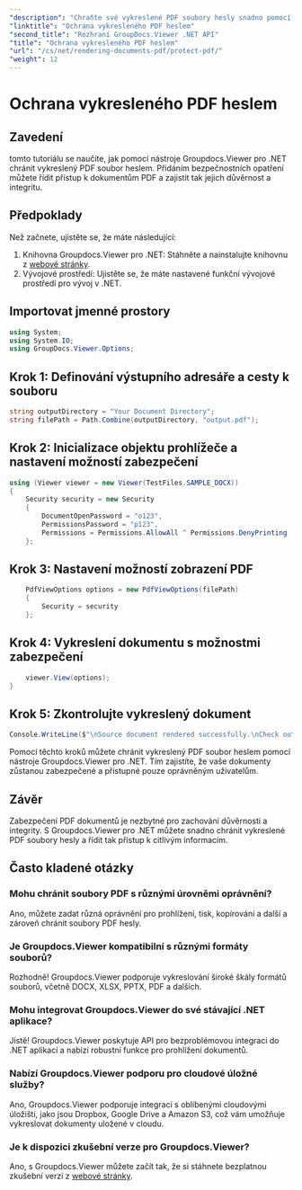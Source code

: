 ```yaml
---
"description": "Chraňte své vykreslené PDF soubory hesly snadno pomocí Groupdocs.Viewer pro .NET. Udržujte své dokumenty v bezpečí a důvěrné."
"linktitle": "Ochrana vykresleného PDF heslem"
"second_title": "Rozhraní GroupDocs.Viewer .NET API"
"title": "Ochrana vykresleného PDF heslem"
"url": "/cs/net/rendering-documents-pdf/protect-pdf/"
"weight": 12
---
```


# Ochrana vykresleného PDF heslem

## Zavedení
tomto tutoriálu se naučíte, jak pomocí nástroje Groupdocs.Viewer pro .NET chránit vykreslený PDF soubor heslem. Přidáním bezpečnostních opatření můžete řídit přístup k dokumentům PDF a zajistit tak jejich důvěrnost a integritu.
## Předpoklady
Než začnete, ujistěte se, že máte následující:
1. Knihovna Groupdocs.Viewer pro .NET: Stáhněte a nainstalujte knihovnu z [webové stránky](https://releases.groupdocs.com/viewer/net/).
2. Vývojové prostředí: Ujistěte se, že máte nastavené funkční vývojové prostředí pro vývoj v .NET.

## Importovat jmenné prostory
```csharp
using System;
using System.IO;
using GroupDocs.Viewer.Options;
```
## Krok 1: Definování výstupního adresáře a cesty k souboru
```csharp
string outputDirectory = "Your Document Directory";
string filePath = Path.Combine(outputDirectory, "output.pdf");
```
## Krok 2: Inicializace objektu prohlížeče a nastavení možností zabezpečení
```csharp
using (Viewer viewer = new Viewer(TestFiles.SAMPLE_DOCX))
{
    Security security = new Security
    {
        DocumentOpenPassword = "o123",
        PermissionsPassword = "p123",
        Permissions = Permissions.AllowAll ^ Permissions.DenyPrinting
    };
```
## Krok 3: Nastavení možností zobrazení PDF
```csharp
    PdfViewOptions options = new PdfViewOptions(filePath)
    {
        Security = security
    };
```
## Krok 4: Vykreslení dokumentu s možnostmi zabezpečení
```csharp
    viewer.View(options);
}
```
## Krok 5: Zkontrolujte vykreslený dokument
```csharp
Console.WriteLine($"\nSource document rendered successfully.\nCheck output in {outputDirectory}.");
```
Pomocí těchto kroků můžete chránit vykreslený PDF soubor heslem pomocí nástroje Groupdocs.Viewer pro .NET. Tím zajistíte, že vaše dokumenty zůstanou zabezpečené a přístupné pouze oprávněným uživatelům.

## Závěr
Zabezpečení PDF dokumentů je nezbytné pro zachování důvěrnosti a integrity. S Groupdocs.Viewer pro .NET můžete snadno chránit vykreslené PDF soubory hesly a řídit tak přístup k citlivým informacím.

## Často kladené otázky
### Mohu chránit soubory PDF s různými úrovněmi oprávnění?
Ano, můžete zadat různá oprávnění pro prohlížení, tisk, kopírování a další a zároveň chránit soubory PDF hesly.
### Je Groupdocs.Viewer kompatibilní s různými formáty souborů?
Rozhodně! Groupdocs.Viewer podporuje vykreslování široké škály formátů souborů, včetně DOCX, XLSX, PPTX, PDF a dalších.
### Mohu integrovat Groupdocs.Viewer do své stávající .NET aplikace?
Jistě! Groupdocs.Viewer poskytuje API pro bezproblémovou integraci do .NET aplikací a nabízí robustní funkce pro prohlížení dokumentů.
### Nabízí Groupdocs.Viewer podporu pro cloudové úložné služby?
Ano, Groupdocs.Viewer podporuje integraci s oblíbenými cloudovými úložišti, jako jsou Dropbox, Google Drive a Amazon S3, což vám umožňuje vykreslovat dokumenty uložené v cloudu.
### Je k dispozici zkušební verze pro Groupdocs.Viewer?
Ano, s Groupdocs.Viewer můžete začít tak, že si stáhnete bezplatnou zkušební verzi z [webové stránky](https://releases.groupdocs.com/).